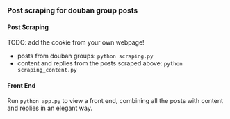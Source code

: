 ### Post scraping for douban group posts

#### Post Scraping
TODO: add the cookie from your own webpage!

- posts from douban groups: `python scraping.py`
- content and replies from the posts scraped above: `python scraping_content.py`

#### Front End
Run `python app.py` to view a front end, combining all the posts with content and replies in an elegant way.
